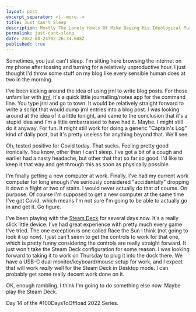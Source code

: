 ```yaml
---
layout: post
excerpt_separator: <!--more-->
title: Just Can't Sleep 
description: Mostly The Lonely Howls Of Mike Baying His Ideological Purity At The Moon
permalink: just-cant-sleep 
date: 2022-08-24T02:26:34.608Z
published: true
---
```


Sometimes, you just can't sleep. I'm sitting here browsing the internet on my phone after tossing and turning for a relatively unproductive hour. I just thought I'd throw some stuff on my blog like every sensible human does at two in the morning. 

<!--more-->

I've been kicking around the idea of using jrnl to write blog posts. For those unfamiliar with [jrnl](https://www.omgubuntu.co.uk/2021/11/jrnl-is-a-command-line-note-taking-app), it's a quick little journalling/notes app for the command line. You type jrnl and go to town. It would be relatively straight forward to write a script that would dump jrnl entries into a blog post. I was looking around at the idea of it a little tonight, and came to the conclusion that it's a stupid idea and I'm a little embarrassed to have had it. Maybe. I might still do it anyway. For fun. It might still work for doing a generic "Captain's Log" kind of daily post, but it's pretty useless for anything beyond that. We'll see.

Oh, tested positive for Covid today. That sucks. Feeling pretty good ironically. You know, other than I can't sleep. I've got a bit of a cough and earlier had a nasty headache, but other that that so far so good. I'd like to keep it that way and get through this as soon as physically possible.

I'm finally getting a new computer at work. Finally. I've had my current work computer for long enough I've seriously considered "accidentally" dropping it down a flight or two of stairs. I would never actually do that of course. On purpose. Of course I'm supposed to get a new computer at the same time I've got Covid, which means I'm not sure I'm going to be able to actually go in and get it. Go figure.  

I've been playing with the [Steam Deck](https://www.steamdeck.com/en/) for several days now. It's a really slick little device. I've had great experience with pretty much every game I've tried. The one exception is one called Race the Sun I think (not going to look it up now). I just can't seem to get the controls to work for that one, which is pretty funny considering the controls are really straight forward. It just won't take the Steam Deck configuration for some reason. I was looking forward to taking it to work on Thursday to plug it into the dock there. We have a USB-C dual monitor/keyboard/mouse setup for work, and I expect that will work _really_ well for the Steam Deck in Desktop mode. I can probably get some really decent work done on it. 

OK, enough rambling. I think I'm going to do something else now. Maybe play the Steam Deck.

Day 14 of the #100DaysToOffload 2022 Series.
